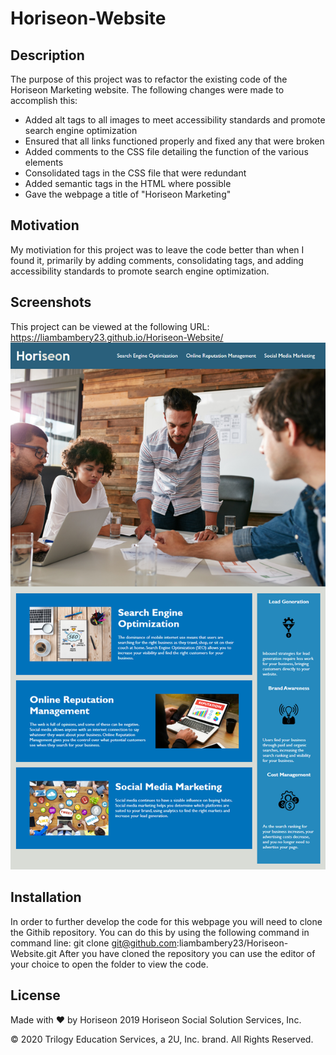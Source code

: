 # Horiseon-Website

## Description
The purpose of this project was to refactor the existing code of the Horiseon Marketing website. The following changes were made to accomplish this:

* Added alt tags to all images to meet accessibility standards and promote search engine optimization
* Ensured that all links functioned properly and fixed any that were broken
* Added comments to the CSS file detailing the function of the various elements
* Consolidated tags in the CSS file that were redundant 
* Added semantic tags in the HTML where possible
* Gave the webpage a title of "Horiseon Marketing"

## Motivation
My motiviation for this project was to leave the code better than when I found it, primarily by adding comments, consolidating tags, and adding accessibility standards to promote search engine optimization. 

## Screenshots
This project can be viewed at the following URL: https://liambambery23.github.io/Horiseon-Website/
![screenshot of finished website #3](Assets/Horiseon-Marketing.png)

## Installation
In order to further develop the code for this webpage you will need to clone the Githib repository. You can do this by using the following command in command line: 
    git clone git@github.com:liambambery23/Horiseon-Website.git
After you have cloned the repository you can use the editor of your choice to open the folder to view the code. 

## License
Made with ❤️️ by Horiseon
2019 Horiseon Social Solution Services, Inc.

© 2020 Trilogy Education Services, a 2U, Inc. brand. All Rights Reserved.